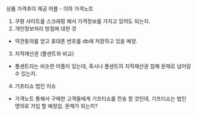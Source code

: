 상품 가격추이 제공 어플 - 이하 가격노트

1. 쿠팡 사이트를 스크래핑 해서 가격정보를 가지고 있어도 되는지.
2. 개인정보처리 방침에 대한 것
  - 약관동의를 얻고 휴대폰 번호를 db에 저장하고 있을 예정.
3. 지적재산권 (폴센트와 비교)
  - 폴센트라는 비슷한 어플이 있는데, 혹시나 폴센트의 지적재산권 침해 문제로 넘어갈 수 있는지.
4. 기프티쇼 법인 이슈
  - 가격노트 통해서 구매한 고객들에게 기프티쇼를 전송 할 것인데, 기프티쇼는 법인 명의로 가입 할 예정임. 문제가 되는지?
 

